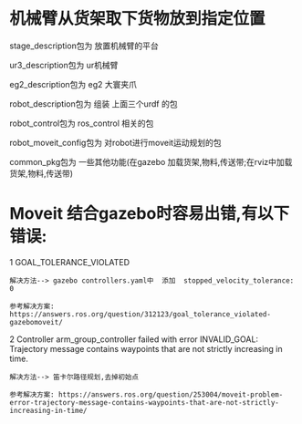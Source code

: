 # 机械臂从货架取下货物放到指定位置

 stage_description包为 放置机械臂的平台

 ur3_description包为 ur机械臂

 eg2_description包为 eg2 大寰夹爪


 robot_description包为 组装 上面三个urdf 的包

 robot_control包为 ros_control 相关的包

 robot_moveit_config包为 对robot进行moveit运动规划的包

 common_pkg包为 一些其他功能(在gazebo 加载货架,物料,传送带;在rviz中加载货架,物料,传送带)


# Moveit 结合gazebo时容易出错,有以下错误:
1 GOAL_TOLERANCE_VIOLATED    

    解决方法--> gazebo controllers.yaml中  添加  stopped_velocity_tolerance: 0  

    参考解决方案: https://answers.ros.org/question/312123/goal_tolerance_violated-gazebomoveit/

2 Controller arm_group_controller failed with error INVALID_GOAL: Trajectory message contains waypoints that are not strictly increasing in time.  

    解决方法--> 笛卡尔路径规划,去掉初始点 

    参考解决方案: https://answers.ros.org/question/253004/moveit-problem-error-trajectory-message-contains-waypoints-that-are-not-strictly-increasing-in-time/


